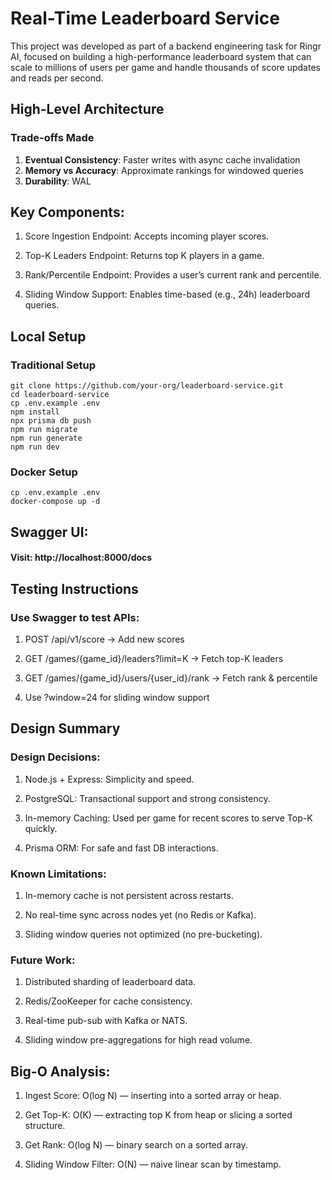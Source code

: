 # Real-Time Leaderboard Service

This project was developed as part of a backend engineering task for Ringr AI, focused on building a high-performance leaderboard system that can scale to millions of users per game and handle thousands of score updates and reads per second.

## High-Level Architecture



### Trade-offs Made
1. **Eventual Consistency**: Faster writes with async cache invalidation
2. **Memory vs Accuracy**: Approximate rankings for windowed queries
3. **Durability**: WAL

## Key Components:

1. Score Ingestion Endpoint: Accepts incoming player scores.

2. Top-K Leaders Endpoint: Returns top K players in a game.

3. Rank/Percentile Endpoint: Provides a user’s current rank and percentile.

4. Sliding Window Support: Enables time-based (e.g., 24h) leaderboard queries.


## Local Setup
### Traditional Setup
```
git clone https://github.com/your-org/leaderboard-service.git
cd leaderboard-service
cp .env.example .env
npm install
npx prisma db push
npm run migrate
npm run generate
npm run dev
```

### Docker Setup
```
cp .env.example .env
docker-compose up -d
```

## Swagger UI:
#### Visit: http://localhost:8000/docs

## Testing Instructions

### Use Swagger to test APIs:

1. POST /api/v1/score → Add new scores

2. GET /games/{game_id}/leaders?limit=K → Fetch top-K leaders

3. GET /games/{game_id}/users/{user_id}/rank → Fetch rank & percentile

4. Use ?window=24 for sliding window support

## Design Summary

### Design Decisions:

1. Node.js + Express: Simplicity and speed.

2. PostgreSQL: Transactional support and strong consistency.

3. In-memory Caching: Used per game for recent scores to serve Top-K quickly.

4. Prisma ORM: For safe and fast DB interactions.

### Known Limitations:

1. In-memory cache is not persistent across restarts.

2. No real-time sync across nodes yet (no Redis or Kafka).

3. Sliding window queries not optimized (no pre-bucketing).

### Future Work:

1. Distributed sharding of leaderboard data.

2. Redis/ZooKeeper for cache consistency.

3. Real-time pub-sub with Kafka or NATS.

4. Sliding window pre-aggregations for high read volume.

## Big-O Analysis:
1. Ingest Score: O(log N) — inserting into a sorted array or heap.

2. Get Top-K: O(K) — extracting top K from heap or slicing a sorted structure.

3. Get Rank: O(log N) — binary search on a sorted array.

4. Sliding Window Filter: O(N) — naive linear scan by timestamp.